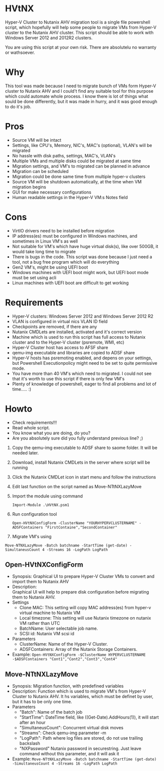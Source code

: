 # HVtNX
Hyper-V Cluster to Nutanix AHV migration tool is a single file powershell script, which hopefully will help some people to migrate VMs from Hyper-V cluster to the Nutanix AHV cluster. This script should be able to work with Windows Server 2012 and 2012R2 clusters.

You are using this script at your own risk. There are absolutelu no warranty or wathsoever. 

# Why
This tool was made because I need to migrate bunch of VMs form Hyper-V cluster to Nutanix AHV and I could't find any suitable tool for this purpose which could automate whole process. I know there is lot of things what sould be done differently, but it was made in hurry, and it was good enough to do it's job.

# Pros
- Source VM will be intact
- Settings, like CPU's, Memory, NIC's, MAC's (optional), VLAN's will be migrated
- No hassle with disk paths, settings, MAC's, VLAN's
- Multiple VMs and multiple disks could be migrated at same time
- Migration settings, and VM's to migrated can be planned in advance
- Migration can be scheduled
- Migration could be done same time from multiple hyper-v clusters
- Source VM will be shutdown automatically, at the time when VM migration begins
- GUI for make necessary configurations
- Human readable settings in the Hyper-V VM:s Notes field

# Cons
- VirtIO drivers need to be installed before migration
- IP address(es) must be configured in Windows machines, and sometimes in Linux VM's as well
- Not suitable for VM's which have huge virtual disk(s), like over 500GB, it would take long time to migrate
- There is bugs in the code. This script was done because I just need a tool, not a bug free program which will do everything
- Gen2 VM's, might be using UEFI boot
 - Windows machines with UEFI boot might work, but UEFI boot mode must be set using acli
 - Linux machines with UEFI boot are difficult to get working

# Requirements
- Hyper-V clusters: Windows Server 2012 and Windows Server 2012 R2
- VLAN is configured in virtual nics VLAN ID field
- Checkpoints are removed, if there are any
- Nutanix CMDLets are installed, activated and it's correct version
- Machine which is used to run this script has full access to Nutanix cluster and to the Hyper-V cluster (psremote, WMI, etc)
- Hyper-V Cluster host has access to AFSF share
- qemu-img executable and libraries are copied to ADSF share 
- Hyper-V hosts has psremoting enabled, and depens on your settings, but Powershell Executionpolicy might need to be set to quite permissive mode.
- You have more than 40 VM's which need to migrated. I could not see that it's worth to use this script if there is only few VM's
- Plenty of knowledge of powershell, eager to find all problems and lot of time..... :)


# Howto
- Check requirements!!!
- Read whole script.
- You know what you are doing, do you?
- Are you absolutely sure did you fully understand previous line? ;)

1. Copy the qemu-img executable to ADSF share to saome folder. It will be needed later. 
2. Download, install Nutanix CMDLets in the server where script will be running
3. Click the Nutanix CMDLet icon in start menu and follow the instructions
4. Edit last function on the script named as Move-NTtNXLazyMove
5. Import the module using command

	`Import-Module .\HVtNX.psm1`
6. Run configuration tool 

	`Open-HVtNXConfigForm -ClusterName "YOURHYPERVCLUSTERNAME" -ADSFContainers "FirstContaine","SecondContainer"`
7. Migrate VM's using 

  `Move-NTNXLazyMove -Batch batchname -StartTime (get-date) -SimultaneusCount 4 -Streams 16 -LogPath LogPath`

## Open-HVtNXConfigForm
- Synopsis: 
  Graphical UI to prepare Hyper-V Cluster VMs to convert and import them to Nutanix AHV
- Description:  
  Graphical UI will help to prepare disk configuration before migrating them to Nutanix AHV. 
- Settings
	- Clone MAC: This setting will copy MAC address(es) from hyper-v virtual machine to Nutanix VM
	- Local timezone: This setting will use Nutanix timezone on nutanix VM rather than UTC
	- BatchName: 	User selectable job name. 
	- SCSI id: 	Nutanix VM scsi id
- Parameters
	- ClusterName:  Name of the Hyper-V Cluster.
	- ADSFContainers: Array of the Nutanix Storage Containers.
- Example: 
`Open-HVtNXConfigForm -$ClusterName HYPERVCLUSTERNAME -$ADSFContainers "Cont1","Cont2","Cont3","Cont4"`


## Move-NTtNXLazyMove
- Synopsis: 
  Migration function, with predefined variables
- Description: 
 Function which is used to migrate VM's from Hyper-V Cluster to Nutanix AHV. It hs variables, which must be definet by user, but it has to be only one time. 
- Parameters
	- "Batch": 		Name of the batch job
	- "StartTime":		DateTime field, like ((Get-Date).AddHours(1)), it will start after an hour
	- "SimultaneusCount":	Concurrent virtual disk moves
	- "Streams":		Check qemu-img parameter -m
	- "LogPath": 		Path where log files are stored, do not use trailing backslash
	- "NXPassword"		Nutanix password in securestring. Just leave command without this parameter, and it will ask it 
- Example: 
`Move-NTtNXLazyMove -Batch batchname -StartTime (get-date) -SimultaneusCount 4 -Streams 16 -LogPath LogPath`
